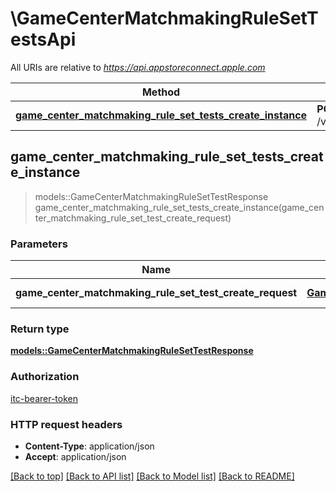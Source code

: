 # \GameCenterMatchmakingRuleSetTestsApi

All URIs are relative to *https://api.appstoreconnect.apple.com*

Method | HTTP request | Description
------------- | ------------- | -------------
[**game_center_matchmaking_rule_set_tests_create_instance**](GameCenterMatchmakingRuleSetTestsApi.md#game_center_matchmaking_rule_set_tests_create_instance) | **POST** /v1/gameCenterMatchmakingRuleSetTests | 



## game_center_matchmaking_rule_set_tests_create_instance

> models::GameCenterMatchmakingRuleSetTestResponse game_center_matchmaking_rule_set_tests_create_instance(game_center_matchmaking_rule_set_test_create_request)


### Parameters


Name | Type | Description  | Required | Notes
------------- | ------------- | ------------- | ------------- | -------------
**game_center_matchmaking_rule_set_test_create_request** | [**GameCenterMatchmakingRuleSetTestCreateRequest**](GameCenterMatchmakingRuleSetTestCreateRequest.md) | GameCenterMatchmakingRuleSetTest representation | [required] |

### Return type

[**models::GameCenterMatchmakingRuleSetTestResponse**](GameCenterMatchmakingRuleSetTestResponse.md)

### Authorization

[itc-bearer-token](../README.md#itc-bearer-token)

### HTTP request headers

- **Content-Type**: application/json
- **Accept**: application/json

[[Back to top]](#) [[Back to API list]](../README.md#documentation-for-api-endpoints) [[Back to Model list]](../README.md#documentation-for-models) [[Back to README]](../README.md)

